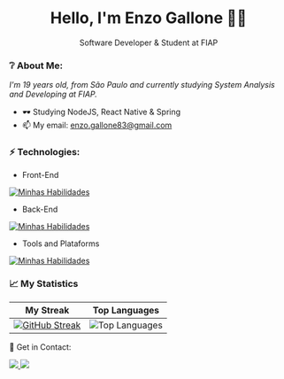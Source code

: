<h1 align='center'>
  Hello, I'm Enzo Gallone  👋🏻
</h1>
<p align='center'>
  Software Developer & Student at FIAP
</p>
 
### ❔ About Me:
 
<p>
<em>
    I'm 19 years old, from São Paulo and currently studying System Analysis and Developing at FIAP.
</em>
</p>
 
- 🕶 Studying NodeJS, React Native & Spring
- 📫 My email: enzo.gallone83@gmail.com
 
### ⚡ Technologies:
 
- Front-End
 
[![Minhas Habilidades](https://skillicons.dev/icons?i=js,ts,react,html,css,bootstrap)](https://skillicons.dev)
 
- Back-End
 
[![Minhas Habilidades](https://skillicons.dev/icons?i=nodejs,express,java,spring,python)](https://skillicons.dev)
 
- Tools and Plataforms
 
[![Minhas Habilidades](https://skillicons.dev/icons?i=git,postman,sqlite,mongodb,mysql,postgres)](https://skillicons.dev)
 
### 📈 My Statistics
 
| My Streak                                                                                                                                                            | Top Languages                                                                                                                                                                    |
| ------------------------------------------------------------------------------------------------------------------------------------------------------------------------ | ---------------------------------------------------------------------------------------------------------------------------------------------------------------------------------- |
| [![GitHub Streak](https://streak-stats.demolab.com/?user=gallone10&theme=great-gatsby)](https://git.io/streak-stats) | ![Top Languages](https://github-readme-stats.vercel.app/api/top-langs/?username=gallone10&langs_count=10&count_private=true&hide_border=true&theme=great-gatsby&layout=compact) 
 
💬 Get in Contact:
<div>
<a href="https://www.linkedin.com/in/enzorossgallone/" target="_blank">
<img src="https://img.shields.io/badge/LinkedIn-0077B5?style=for-the-badge&logo=linkedin&logoColor=white&link=linkedin.com/in/gallone"/>
</a>
<a href="mailto:enzo.gallone83@gmail.com">
<img src="https://img.shields.io/badge/Gmail-D14836?style=for-the-badge&logo=gmail&logoColor=white&link=mailto:enzo.gallone83@gmail.com"/>
</a>
</div>
